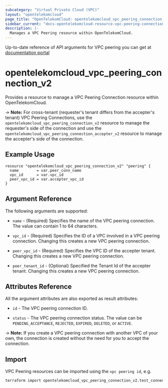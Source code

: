 ```yaml
---
subcategory: "Virtual Private Cloud (VPC)"
layout: "opentelekomcloud"
page_title: "OpenTelekomCloud: opentelekomcloud_vpc_peering_connection_v2"
sidebar_current: "docs-opentelekomcloud-resource-vpc-peering-connection-v2"
description: |-
  Manages a VPC Peering resource within OpenTelekomCloud.
---
```


Up-to-date reference of API arguments for VPC peering you can get at
[documentation portal](https://docs.otc.t-systems.com/virtual-private-cloud/api-ref/apis/vpc_peering_connection)

# opentelekomcloud_vpc_peering_connection_v2

Provides a resource to manage a VPC Peering Connection resource within OpenTelekomCloud.

-> **Note:** For cross-tenant (requester's tenant differs from the accepter's tenant) VPC Peering Connections, use the `opentelekomcloud_vpc_peering_connection_v2` resource to manage the requester's side of the connection and use the `opentelekomcloud_vpc_peering_connection_accepter_v2` resource to manage the accepter's side of the connection.

## Example Usage

```hcl
resource "opentelekomcloud_vpc_peering_connection_v2" "peering" {
  name        = var.peer_conn_name
  vpc_id      = var.vpc_id
  peer_vpc_id = var.accepter_vpc_id
}
```

## Argument Reference

The following arguments are supported:

* `name` - (Required) Specifies the name of the VPC peering connection. The value can contain 1 to 64 characters.

* `vpc_id` - (Required) Specifies the ID of a VPC involved in a VPC peering connection. Changing this creates a new VPC peering connection.

* `peer_vpc_id` - (Required) Specifies the VPC ID of the accepter tenant. Changing this creates a new VPC peering connection.

* `peer_tenant_id` - (Optional) Specified the Tenant Id of the accepter tenant. Changing this creates a new VPC peering connection.

## Attributes Reference

All the argument attributes are also exported as result attributes:

* `id` - The VPC peering connection ID.

* `status` - The VPC peering connection status. The value can be `PENDING_ACCEPTANCE`, `REJECTED`, `EXPIRED`, `DELETED`, or `ACTIVE`.

-> **Note:** If you create a VPC peering connection with another VPC of your own, the connection is created without the need for you to accept the connection.

## Import

VPC Peering resources can be imported using the `vpc peering id`, e.g.

```sh
terraform import opentelekomcloud_vpc_peering_connection_v2.test_connection 22b76469-08e3-4937-8c1d-7aad34892be1
```
